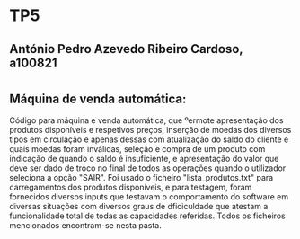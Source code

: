 # TP5
## António Pedro Azevedo Ribeiro Cardoso, a100821
# 
## Máquina de venda automática:
Código para máquina e venda automática, que ºermote apresentação dos produtos disponíveis e respetivos preços, inserção de moedas dos diversos tipos em circulação e apenas dessas com atualização do saldo do cliente e quais moedas foram inválidas, seleção e compra de um produto com indicação de quando o saldo é insuficiente, e apresentação do valor que deve ser dado de troco no final de todos as operações quando o utilizador seleciona a opção "SAIR".
Foi usado o ficheiro "lista_produtos.txt" para carregamentos dos produtos disponíveis, e para testagem, foram fornecidos diversos inputs que testavam o comportamento do software em diversas situações com diversos graus de dficiculdade que atestam a funcionalidade total de todas as capacidades referidas.
Todos os ficheiros mencionados encontram-se nesta pasta.